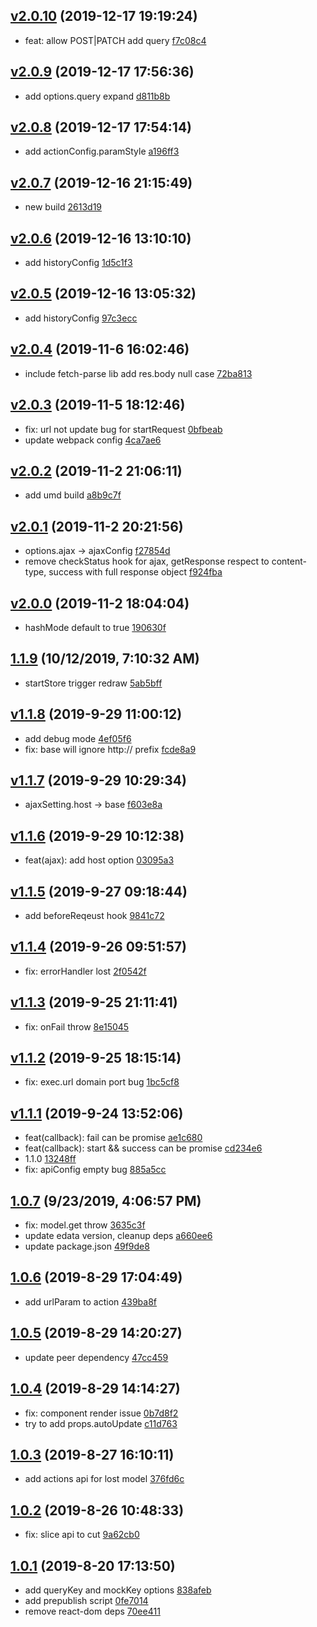 <a name="v2.0.10"></a>
## [v2.0.10](/compare/v2.0.9...v2.0.10) (2019-12-17 19:19:24)

- feat: allow POST|PATCH add query  [f7c08c4](/commit/f7c08c4)


<a name="v2.0.9"></a>
## [v2.0.9](/compare/v2.0.8...v2.0.9) (2019-12-17 17:56:36)

- add options.query expand  [d811b8b](/commit/d811b8b)


<a name="v2.0.8"></a>
## [v2.0.8](/compare/v2.0.7...v2.0.8) (2019-12-17 17:54:14)

- add actionConfig.paramStyle  [a196ff3](/commit/a196ff3)


<a name="v2.0.7"></a>
## [v2.0.7](/compare/v2.0.6...v2.0.7) (2019-12-16 21:15:49)

- new build  [2613d19](/commit/2613d19)


<a name="v2.0.6"></a>
## [v2.0.6](/compare/v2.0.5...v2.0.6) (2019-12-16 13:10:10)

- add historyConfig  [1d5c1f3](/commit/1d5c1f3)


<a name="v2.0.5"></a>
## [v2.0.5](/compare/v2.0.4...v2.0.5) (2019-12-16 13:05:32)

- add historyConfig  [97c3ecc](/commit/97c3ecc)


<a name="v2.0.4"></a>
## [v2.0.4](/compare/v2.0.3...v2.0.4) (2019-11-6 16:02:46)

- include fetch-parse lib add res.body null case  [72ba813](/commit/72ba813)


<a name="v2.0.3"></a>
## [v2.0.3](/compare/v2.0.2...v2.0.3) (2019-11-5 18:12:46)

- fix: url not update bug for startRequest  [0bfbeab](/commit/0bfbeab)
- update webpack config  [4ca7ae6](/commit/4ca7ae6)


<a name="v2.0.2"></a>
## [v2.0.2](/compare/v2.0.1...v2.0.2) (2019-11-2 21:06:11)

- add umd build  [a8b9c7f](/commit/a8b9c7f)


<a name="v2.0.1"></a>
## [v2.0.1](/compare/v2.0.0...v2.0.1) (2019-11-2 20:21:56)

- options.ajax -> ajaxConfig  [f27854d](/commit/f27854d)
- remove checkStatus hook for ajax, getResponse respect to content-type, success with full response object  [f924fba](/commit/f924fba)


<a name="v2.0.0"></a>
## [v2.0.0](/compare/1.1.9...v2.0.0) (2019-11-2 18:04:04)

- hashMode default to true  [190630f](/commit/190630f)


<a name="1.1.9"></a>
## [1.1.9](/compare/v1.1.8...1.1.9) (10/12/2019, 7:10:32 AM)

- startStore trigger redraw  [5ab5bff](/commit/5ab5bff)


<a name="v1.1.8"></a>
## [v1.1.8](/compare/v1.1.7...v1.1.8) (2019-9-29 11:00:12)

- add debug mode  [4ef05f6](/commit/4ef05f6)
- fix: base will ignore http:// prefix  [fcde8a9](/commit/fcde8a9)


<a name="v1.1.7"></a>
## [v1.1.7](/compare/v1.1.6...v1.1.7) (2019-9-29 10:29:34)

- ajaxSetting.host -> base  [f603e8a](/commit/f603e8a)


<a name="v1.1.6"></a>
## [v1.1.6](/compare/v1.1.5...v1.1.6) (2019-9-29 10:12:38)

- feat(ajax): add host option  [03095a3](/commit/03095a3)


<a name="v1.1.5"></a>
## [v1.1.5](/compare/v1.1.4...v1.1.5) (2019-9-27 09:18:44)

- add beforeReqeust hook  [9841c72](/commit/9841c72)


<a name="v1.1.4"></a>
## [v1.1.4](/compare/v1.1.3...v1.1.4) (2019-9-26 09:51:57)

- fix: errorHandler lost  [2f0542f](/commit/2f0542f)


<a name="v1.1.3"></a>
## [v1.1.3](/compare/v1.1.2...v1.1.3) (2019-9-25 21:11:41)

- fix: onFail throw  [8e15045](/commit/8e15045)


<a name="v1.1.2"></a>
## [v1.1.2](/compare/v1.1.1...v1.1.2) (2019-9-25 18:15:14)

- fix: exec.url domain port bug  [1bc5cf8](/commit/1bc5cf8)


<a name="v1.1.1"></a>
## [v1.1.1](/compare/1.0.7...v1.1.1) (2019-9-24 13:52:06)

- feat(callback): fail can be promise  [ae1c680](/commit/ae1c680)
- feat(callback): start && success can be promise  [cd234e6](/commit/cd234e6)
- 1.1.0  [13248ff](/commit/13248ff)
- fix: apiConfig empty bug  [885a5cc](/commit/885a5cc)


<a name="1.0.7"></a>
## [1.0.7](/compare/1.0.6...1.0.7) (9/23/2019, 4:06:57 PM)

- fix: model.get throw  [3635c3f](/commit/3635c3f)
- update edata version, cleanup deps  [a660ee6](/commit/a660ee6)
- update package.json  [49f9de8](/commit/49f9de8)


<a name="1.0.6"></a>
## [1.0.6](/compare/1.0.5...1.0.6) (2019-8-29 17:04:49)

- add urlParam to action  [439ba8f](/commit/439ba8f)


<a name="1.0.5"></a>
## [1.0.5](/compare/1.0.4...1.0.5) (2019-8-29 14:20:27)

- update peer dependency  [47cc459](/commit/47cc459)


<a name="1.0.4"></a>
## [1.0.4](/compare/1.0.3...1.0.4) (2019-8-29 14:14:27)

- fix: component render issue  [0b7d8f2](/commit/0b7d8f2)
- try to add props.autoUpdate  [c11d763](/commit/c11d763)


<a name="1.0.3"></a>
## [1.0.3](/compare/1.0.2...1.0.3) (2019-8-27 16:10:11)

- add actions api for lost model  [376fd6c](/commit/376fd6c)


<a name="1.0.2"></a>
## [1.0.2](/compare/1.0.1...1.0.2) (2019-8-26 10:48:33)

- fix: slice api to cut  [9a62cb0](/commit/9a62cb0)


<a name="1.0.1"></a>
## [1.0.1](/compare/879920af926a3ec25671b288dd85b73806bcbaf1...1.0.1) (2019-8-20 17:13:50)

- add queryKey and mockKey options  [838afeb](/commit/838afeb)
- add prepublish script  [0fe7014](/commit/0fe7014)
- remove react-dom deps  [70ee411](/commit/70ee411)



